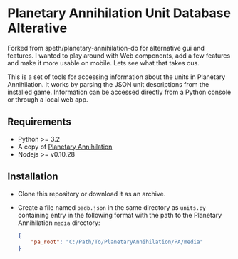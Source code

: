 Planetary Annihilation Unit Database Alterative
===============================================

Forked from speth/planetary-annihilation-db for alternative gui and features. I wanted to play around with Web components, add a few features and make it more usable on mobile. Lets see what that takes ous.

This is a set of tools for accessing information about the units in Planetary
Annihilation. It works by parsing the JSON unit descriptions from the
installed game. Information can be accessed directly from a Python console or
through a local web app.

## Requirements ##

- Python >= 3.2
- A copy of [Planetary Annihilation](http://www.uberent.com/pa/)
- Nodejs >= v0.10.28

## Installation ##

- Clone this repository or download it as an archive.
- Create a file named `padb.json` in the same directory as `units.py`
  containing entry in the following format with the path to the Planetary
  Annihilation `media` directory:

  ```json
  {
      "pa_root": "C:/Path/To/PlanetaryAnnihilation/PA/media"
  }
  ```
